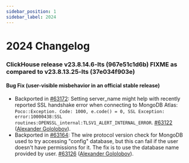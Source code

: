 ```yaml
---
sidebar_position: 1
sidebar_label: 2024
---
```


# 2024 Changelog

### ClickHouse release v23.8.14.6-lts (967e51c1d6b) FIXME as compared to v23.8.13.25-lts (37e034f903e)

#### Bug Fix (user-visible misbehavior in an official stable release)

* Backported in [#63172](https://github.com/ClickHouse/ClickHouse/issues/63172): Setting server_name might help with recently reported SSL handshake error when connecting to MongoDB Atlas: `Poco::Exception. Code: 1000, e.code() = 0, SSL Exception: error:10000438:SSL routines:OPENSSL_internal:TLSV1_ALERT_INTERNAL_ERROR`. [#63122](https://github.com/ClickHouse/ClickHouse/pull/63122) ([Alexander Gololobov](https://github.com/davenger)).
* Backported in [#63164](https://github.com/ClickHouse/ClickHouse/issues/63164): The wire protocol version check for MongoDB used to try accessing "config" database, but this can fail if the user doesn't have permissions for it. The fix is to use the database name provided by user. [#63126](https://github.com/ClickHouse/ClickHouse/pull/63126) ([Alexander Gololobov](https://github.com/davenger)).

